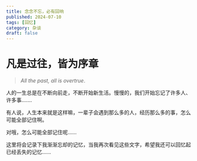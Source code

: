 ```yaml
---
title: 念念不忘，必有回响
published: 2024-07-10
tags: [回忆]
category: 杂谈
draft: false
---
```


# 凡是过往，皆为序章

> _All the past, all is overtrue_.

人的一生总是在不断向前走，不断开始新生活。慢慢的，我们开始忘记了许多人、许多事.......

有人说，人生本来就是这样嘛，一辈子会遇到那么多的人，经历那么多的事，怎么可能全部记住啊。

对哦，怎么可能全部记住呢......

这里将会记录下我渐渐忘却的记忆，当我再次看见这些文字，希望我还可以回忆起已经丢失的记忆......